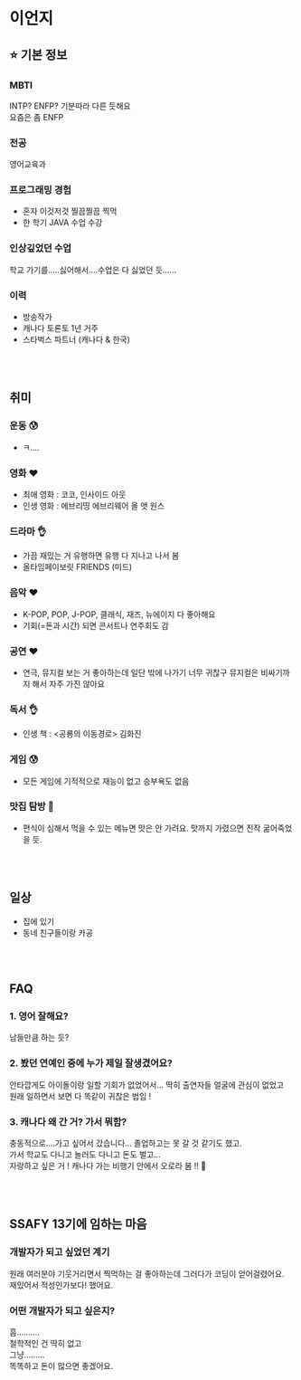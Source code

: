 # 이언지
## ⭐ 기본 정보
### MBTI
INTP? ENFP? 기분따라 다른 듯해요
<br>요즘은 좀 ENFP


### 전공
영어교육과

### 프로그래밍 경험
- 혼자 이것저것 찔끔찔끔 찍먹
- 한 학기 JAVA 수업 수강

### 인상깊었던 수업
학교 가기를.....싫어해서....수업은 다 싫었던 듯......

### 이력
- 방송작가
- 캐나다 토론토 1년 거주
- 스타벅스 파트너 (캐나다 & 한국)

<br></br>

## 취미

### 운동 😰
- ㅋ....

### 영화 ❤️
- 최애 영화 : 코코, 인사이드 아웃
- 인생 영화 : 에브리띵 에브리웨어 올 앳 원스

### 드라마 👌
- 가끔 재밌는 거 유행하면 유행 다 지나고 나서 봄
- 올타임페이보릿 FRIENDS (미드)

### 음악 ❤️
- K-POP, POP, J-POP, 클래식, 재즈, 뉴에이지 다 좋아해요
- 기회(=돈과 시간) 되면 콘서트나 연주회도 감

### 공연 ❤️
- 연극, 뮤지컬 보는 거 좋아하는데 일단 밖에 나가기 너무 귀찮구 뮤지컬은 비싸기까지 해서 자주 가진 않아요

### 독서 👌
- 인생 책 : <공룡의 이동경로> 김화진
  
### 게임 😰
- 모든 게임에 기적적으로 재능이 없고 승부욕도 없음
  
### 맛집 탐방 🤔
- 편식이 심해서 먹을 수 있는 메뉴면 맛은 안 가려요. 맛까지 가렸으면 진작 굶어죽었을 듯.

<br></br>

## 일상
- 집에 있기 
- 동네 친구들이랑 카공


<br></br>
## FAQ

### 1. 영어 잘해요?
남들만큼 하는 듯?

### 2. 봤던 연예인 중에 누가 제일 잘생겼어요?
안타깝게도 아이돌이랑 일할 기회가 없었어서... 딱히 출연자들 얼굴에 관심이 없었고
<br> 원래 일하면서 보면 다 똑같이 귀찮은 법임 !

### 3. 캐나다 왜 간 거? 가서 뭐함?
충동적으로....가고 싶어서 갔습니다... 졸업하고는 못 갈 것 같기도 했고.
<br> 가서 학교도 다니고 놀러도 다니고 돈도 벌고...
<br> 자랑하고 싶은 거 ! 캐나다 가는 비행기 안에서 오로라 봄 !! 🌌


<br></br>

## SSAFY 13기에 임하는 마음
### 개발자가 되고 싶었던 계기
원래 여러분야 기웃거리면서 찍먹하는 걸 좋아하는데 그러다가 코딩이 얻어걸렸어요.
<br>재밌어서 적성인가보다! 했어요.

### 어떤 개발자가 되고 싶은지?
흠..........
<br>철학적인 건 딱히 없고
<br>그냥.........
<br>똑똑하고 돈이 많으면 좋겠어요.
